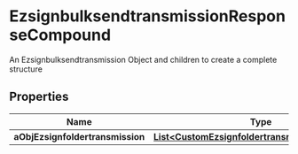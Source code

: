 

# EzsignbulksendtransmissionResponseCompound

An Ezsignbulksendtransmission Object and children to create a complete structure

## Properties

| Name | Type | Description | Notes |
|------------ | ------------- | ------------- | -------------|
|**aObjEzsignfoldertransmission** | [**List&lt;CustomEzsignfoldertransmissionResponse&gt;**](CustomEzsignfoldertransmissionResponse.md) |  |  |



